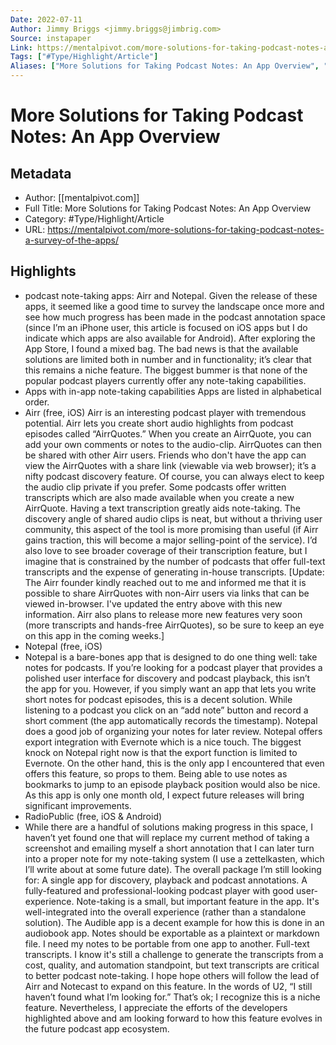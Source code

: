 ```yaml
---
Date: 2022-07-11
Author: Jimmy Briggs <jimmy.briggs@jimbrig.com>
Source: instapaper
Link: https://mentalpivot.com/more-solutions-for-taking-podcast-notes-a-survey-of-the-apps/
Tags: ["#Type/Highlight/Article"]
Aliases: ["More Solutions for Taking Podcast Notes: An App Overview", "More Solutions for Taking Podcast Notes: An App Overview"]
---
```

# More Solutions for Taking Podcast Notes: An App Overview

## Metadata
- Author: [[mentalpivot.com]]
- Full Title: More Solutions for Taking Podcast Notes: An App Overview
- Category: #Type/Highlight/Article
- URL: https://mentalpivot.com/more-solutions-for-taking-podcast-notes-a-survey-of-the-apps/

## Highlights
- podcast note-taking apps: Airr and Notepal. Given the release of these apps, it seemed like a good time to survey the landscape once more and see how much progress has been made in the podcast annotation space (since I’m an iPhone user, this article is focused on iOS apps but I do indicate which apps are also available for Android).
  After exploring the App Store, I found a mixed bag. The bad news is that the available solutions are limited both in number and in functionality; it’s clear that this remains a niche feature. The biggest bummer is that none of the popular podcast players currently offer any note-taking capabilities.
- Apps with in-app note-taking capabilities
  Apps are listed in alphabetical order.
- Airr (free, iOS)
  Airr is an interesting podcast player with tremendous potential. Airr lets you create short audio highlights from podcast episodes called “AirrQuotes.” When you create an AirrQuote, you can add your own comments or notes to the audio-clip. AirrQuotes can then be shared with other Airr users. Friends who don't have the app can view the AirrQuotes with a share link (viewable via web browser); it’s a nifty podcast discovery feature. Of course, you can always elect to keep the audio clip private if you prefer. Some podcasts offer written transcripts which are also made available when you create a new AirrQuote. Having a text transcription greatly aids note-taking.
  The discovery angle of shared audio clips is neat, but without a thriving user community, this aspect of the tool is more promising than useful (if Airr gains traction, this will become a major selling-point of the service). I’d also love to see broader coverage of their transcription feature, but I imagine that is constrained by the number of podcasts that offer full-text transcripts and the expense of generating in-house transcripts.
  [Update: The Airr founder kindly reached out to me and informed me that it is possible to share AirrQuotes with non-Airr users via links that can be viewed in-browser. I've updated the entry above with this new information. Airr also plans to release more new features very soon (more transcripts and hands-free AirrQuotes), so be sure to keep an eye on this app in the coming weeks.]
- Notepal (free, iOS)
- Notepal is a bare-bones app that is designed to do one thing well: take notes for podcasts. If you’re looking for a podcast player that provides a polished user interface for discovery and podcast playback, this isn’t the app for you. However, if you simply want an app that lets you write short notes for podcast episodes, this is a decent solution.
  While listening to a podcast you click on an “add note” button and record a short comment (the app automatically records the timestamp). Notepal does a good job of organizing your notes for later review. Notepal offers export integration with Evernote which is a nice touch.
  The biggest knock on Notepal right now is that the export function is limited to Evernote. On the other hand, this is the only app I encountered that even offers this feature, so props to them. Being able to use notes as bookmarks to jump to an episode playback position would also be nice. As this app is only one month old, I expect future releases will bring significant improvements.
- RadioPublic (free, iOS & Android)
- While there are a handful of solutions making progress in this space, I haven’t yet found one that will replace my current method of taking a screenshot and emailing myself a short annotation that I can later turn into a proper note for my note-taking system (I use a zettelkasten, which I’ll write about at some future date).
  The overall package I’m still looking for:
  A single app for discovery, playback and podcast annotations.
  A fully-featured and professional-looking podcast player with good user-experience.
  Note-taking is a small, but important feature in the app. It's well-integrated into the overall experience (rather than a standalone solution). The Audible app is a decent example for how this is done in an audiobook app.
  Notes should be exportable as a plaintext or markdown file. I need my notes to be portable from one app to another.
  Full-text transcripts. I know it's still a challenge to generate the transcripts from a cost, quality, and automation standpoint, but text transcripts are critical to better podcast note-taking. I hope hope others will follow the lead of Airr and Notecast to expand on this feature.
  In the words of U2, “I still haven’t found what I’m looking for.” That’s ok; I recognize this is a niche feature. Nevertheless, I appreciate the efforts of the developers highlighted above and am looking forward to how this feature evolves in the future podcast app ecosystem.
